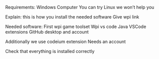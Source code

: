 Requirements: Windows Computer
You can try Linux we won’t help you 

Explain: 
this is how you install the needed software 
Give wpi link 

Needed software:
First wpi game toolset 
Wpi vs code
Java VSCode extensions
GitHub desktop and account 

Additionally we use codeium extension
Needs an account 

Check that everything is installed correctly 
